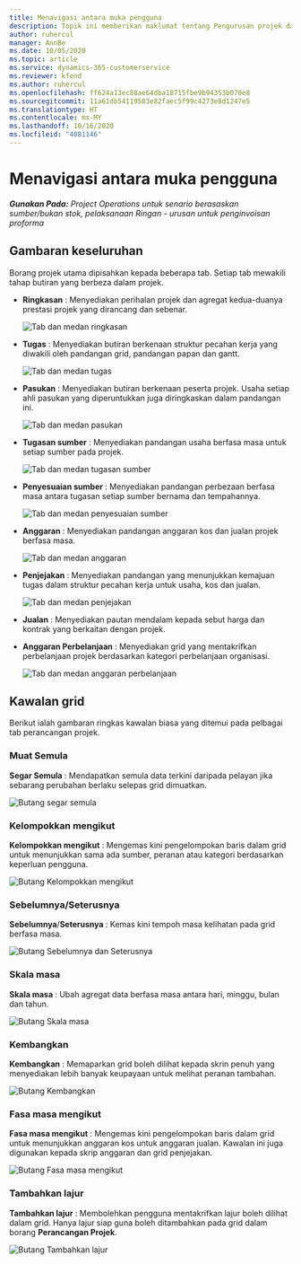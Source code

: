 ```yaml
---
title: Menavigasi antara muka pengguna
description: Topik ini memberikan maklumat tentang Pengurusan projek dalam Operasi projek Dynamics 365.
author: ruhercul
manager: AnnBe
ms.date: 10/05/2020
ms.topic: article
ms.service: dynamics-365-customerservice
ms.reviewer: kfend
ms.author: ruhercul
ms.openlocfilehash: ff624a13ec88ae64dba18715fbe9b94353b070e8
ms.sourcegitcommit: 11a61db54119503e82faec5f99c4273e8d1247e5
ms.translationtype: HT
ms.contentlocale: ms-MY
ms.lasthandoff: 10/16/2020
ms.locfileid: "4081146"
---
```

# <a name="navigating-the-user-interface"></a>Menavigasi antara muka pengguna

_**Gunakan Pada:** Project Operations untuk senario berasaskan sumber/bukan stok, pelaksanaan Ringan - urusan untuk penginvoisan proforma_

## <a name="overview"></a>Gambaran keseluruhan

Borang projek utama dipisahkan kepada beberapa tab. Setiap tab mewakili tahap butiran yang berbeza dalam projek.

- **Ringkasan** : Menyediakan perihalan projek dan agregat kedua-duanya prestasi projek yang dirancang dan sebenar.

    ![Tab dan medan ringkasan](media/navigation7.png)

- **Tugas** : Menyediakan butiran berkenaan struktur pecahan kerja yang diwakili oleh pandangan grid, pandangan papan dan gantt.

    ![Tab dan medan tugas](media/navigation8.png)

- **Pasukan** : Menyediakan butiran berkenaan peserta projek. Usaha setiap ahli pasukan yang diperuntukkan juga diringkaskan dalam pandangan ini.

    ![Tab dan medan pasukan](media/navigation9.png)

- **Tugasan sumber** : Menyediakan pandangan usaha berfasa masa untuk setiap sumber pada projek.

    ![Tab dan medan tugasan sumber](media/navigation10.png)

- **Penyesuaian sumber** : Menyediakan pandangan perbezaan berfasa masa antara tugasan setiap sumber bernama dan tempahannya.

    ![Tab dan medan penyesuaian sumber](media/navigation11.png)

- **Anggaran** : Menyediakan pandangan anggaran kos dan jualan projek berfasa masa.

    ![Tab dan medan anggaran](media/navigation12.png)

- **Penjejakan** : Menyediakan pandangan yang menunjukkan kemajuan tugas dalam struktur pecahan kerja untuk usaha, kos dan jualan.

    ![Tab dan medan penjejakan](media/navigation13.png)

- **Jualan** : Menyediakan pautan mendalam kepada sebut harga dan kontrak yang berkaitan dengan projek.

- **Anggaran Perbelanjaan** : Menyediakan grid yang mentakrifkan perbelanjaan projek berdasarkan kategori perbelanjaan organisasi.

    ![Tab dan medan anggaran perbelanjaan](media/navigation14.png)

## <a name="grid-controls"></a>Kawalan grid

Berikut ialah gambaran ringkas kawalan biasa yang ditemui pada pelbagai tab perancangan projek.

### <a name="refresh"></a>Muat Semula

**Segar Semula** : Mendapatkan semula data terkini daripada pelayan jika sebarang perubahan berlaku selepas grid dimuatkan.

![Butang segar semula](media/navigation7.png)

### <a name="group-by"></a>Kelompokkan mengikut

**Kelompokkan mengikut** : Mengemas kini pengelompokan baris dalam grid untuk menunjukkan sama ada sumber, peranan atau kategori berdasarkan keperluan pengguna.

![Butang Kelompokkan mengikut](media/navigation6.png)

### <a name="previousnext"></a>Sebelumnya/Seterusnya

**Sebelumnya**/**Seterusnya** : Kemas kini tempoh masa kelihatan pada grid berfasa masa.

![Butang Sebelumnya dan Seterusnya](media/navigation2.png)

### <a name="timescale"></a>Skala masa

**Skala masa** : Ubah agregat data berfasa masa antara hari, minggu, bulan dan tahun.

![Butang Skala masa](media/navigation3.png)

### <a name="expand"></a>Kembangkan

**Kembangkan** : Memaparkan grid boleh dilihat kepada skrin penuh yang menyediakan lebih banyak keupayaan untuk melihat peranan tambahan.

![Butang Kembangkan](media/navigation4.png)

### <a name="time-phase-by"></a>Fasa masa mengikut

**Fasa masa mengikut** : Mengemas kini pengelompokan baris dalam grid untuk menunjukkan anggaran kos untuk anggaran jualan. Kawalan ini juga digunakan kepada skrip anggaran dan grid penjejakan.

![Butang Fasa masa mengikut](media/navigation0.png)

### <a name="add-column"></a>Tambahkan lajur

**Tambahkan lajur** : Membolehkan pengguna mentakrifkan lajur boleh dilihat dalam grid. Hanya lajur siap guna boleh ditambahkan pada grid dalam borang **Perancangan Projek**.

![Butang Tambahkan lajur](media/navigation5.png)

